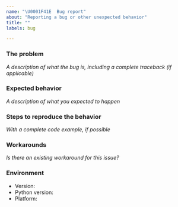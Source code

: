 ```yaml
---
name: "\U0001F41E  Bug report"
about: "Reporting a bug or other unexpected behavior"
title: ""
labels: bug

---
```


### The problem

_A description of what the bug is, including a complete traceback (if applicable)_

<!--
Before you continue reporting the bug, be sure that you use the latest released version:
- https://github.com/Taxel/PlexTraktSync/releases

Remove the placeholders when filling the bug report, leave only your input.
-->

### Expected behavior

_A description of what you expected to happen_

### Steps to reproduce the behavior

_With a complete code example, if possible_

### Workarounds

_Is there an existing workaround for this issue?_

### Environment

- Version: <!-- e.g. `0.7.0` or `main` -->
- Python version: <!-- e.g. `3.9` -->
- Platform: <!-- e.g. `Debian 10` -->
